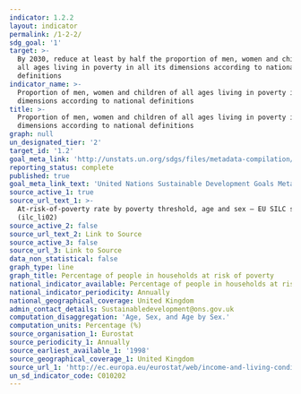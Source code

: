 ```yaml
---
indicator: 1.2.2
layout: indicator
permalink: /1-2-2/
sdg_goal: '1'
target: >-
  By 2030, reduce at least by half the proportion of men, women and children of
  all ages living in poverty in all its dimensions according to national
  definitions
indicator_name: >-
  Proportion of men, women and children of all ages living in poverty in all its
  dimensions according to national definitions
title: >-
  Proportion of men, women and children of all ages living in poverty in all its
  dimensions according to national definitions
graph: null
un_designated_tier: '2'
target_id: '1.2'
goal_meta_link: 'http://unstats.un.org/sdgs/files/metadata-compilation/Metadata-Goal-1.pdf'
reporting_status: complete
published: true
goal_meta_link_text: 'United Nations Sustainable Development Goals Metadata: Goal 1'
source_active_1: true
source_url_text_1: >-
  At-risk-of-poverty rate by poverty threshold, age and sex – EU SILC survey
  (ilc_li02) 
source_active_2: false
source_url_text_2: Link to Source
source_active_3: false
source_url_3: Link to Source
data_non_statistical: false
graph_type: line
graph_title: Percentage of people in households at risk of poverty
national_indicator_available: Percentage of people in households at risk of poverty
national_indicator_periodicity: Annually
national_geographical_coverage: United Kingdom
admin_contact_details: Sustainabledevelopment@ons.gov.uk
computation_disaggregation: 'Age, Sex, and Age by Sex.'
computation_units: Percentage (%)
source_organisation_1: Eurostat
source_periodicity_1: Annually
source_earliest_available_1: '1998'
source_geographical_coverage_1: United Kingdom
source_url_1: 'http://ec.europa.eu/eurostat/web/income-and-living-conditions/data/database '
un_sd_indicator_code: C010202
---
```


